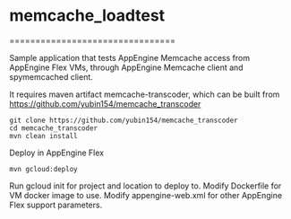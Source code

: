 # memcache_loadtest
================================

Sample application that tests AppEngine Memcache access from AppEngine Flex VMs,
through AppEngine Memcache client and spymemcached client.

It requires maven artifact memcache-transcoder, which can be built from
https://github.com/yubin154/memcache_transcoder

    git clone https://github.com/yubin154/memcache_transcoder
    cd memcache_transcoder
    mvn clean install

Deploy in AppEngine Flex

    mvn gcloud:deploy

Run gcloud init for project and location to deploy to. Modify Dockerfile for VM
docker image to use. Modify appengine-web.xml for other AppEngine Flex support
parameters.
